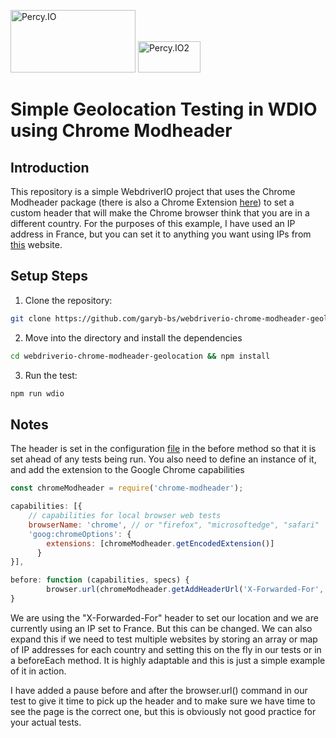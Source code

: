 <p float="left">
  <img src="https://seeklogo.com/images/W/webdriverio-logo-7E0F1B52E5-seeklogo.com.png" width="200" height="100" title="Percy.IO">
  <img src="https://static.modheader.com/logo.png" width="100" height="50" title="Percy.IO2">
</p>

# Simple Geolocation Testing in WDIO using Chrome Modheader

## Introduction

This repository is a simple WebdriverIO project that uses the Chrome Modheader package (there is also a Chrome Extension [here](https://chrome.google.com/webstore/detail/modheader-modify-http-hea/idgpnmonknjnojddfkpgkljpfnnfcklj)) to set a custom header that will make the Chrome browser think that you are in a different country. For the purposes of this example, I have used an IP address in France, but you can set it to anything you want using IPs from [this](https://lite.ip2location.com/) website.

## Setup Steps

1. Clone the repository:

```sh
git clone https://github.com/garyb-bs/webdriverio-chrome-modheader-geolocation.git
```
2. Move into the directory and install the dependencies

```sh
cd webdriverio-chrome-modheader-geolocation && npm install
```
3. Run the test:

```sh
npm run wdio
```

## Notes

The header is set in the configuration [file](https://github.com/garyb-bs/webdriverio-chrome-modheader-geolocation/blob/main/wdio.conf.js) in the before method so that it is set ahead of any tests being run. You also need to define an instance of it, and add the extension to the Google Chrome capabilities

```js
const chromeModheader = require('chrome-modheader');

capabilities: [{
    // capabilities for local browser web tests
    browserName: 'chrome', // or "firefox", "microsoftedge", "safari"
    'goog:chromeOptions': {
        extensions: [chromeModheader.getEncodedExtension()]
      }
}],

before: function (capabilities, specs) {
        browser.url(chromeModheader.getAddHeaderUrl('X-Forwarded-For', '103.153.6.0'));
}
```
We are using the "X-Forwarded-For" header to set our location and we are currently using an IP set to France. But this can be changed. We can also expand this if we need to test multiple websites by storing an array or map of IP addresses for each country and setting this on the fly in our tests or in a beforeEach method. It is highly adaptable and this is just a simple example of it in action.

I have added a pause before and after the browser.url() command in our test to give it time to pick up the header and to make sure we have time to see the page is the correct one, but this is obviously not good practice for your actual tests.